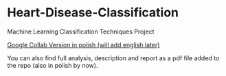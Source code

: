 # Heart-Disease-Classification

Machine Learning Classification Techniques Project 

[Google Collab Version in polish (will add english later)](https://colab.research.google.com/drive/1BQurSJtiDVbNmMH9IFi7jHqgnVc5w3Nr?usp=sharing)

You can also find full analysis, description and report as a pdf file added to the repo (also in polish by now).
